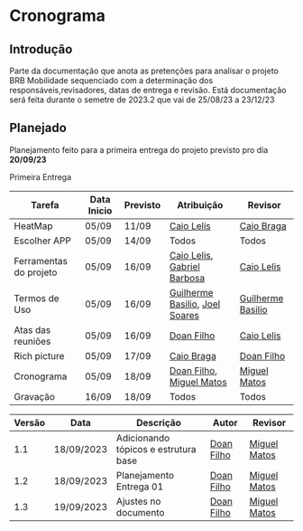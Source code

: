 # **Cronograma**

## **Introdução**
Parte da documentação que anota as pretenções para analisar o projeto BRB Mobilidade sequenciado com a determinação dos responsáveis,revisadores, datas de entrega e revisão. Está documentação será feita durante o semetre de 2023.2 que vai de 25/08/23 a 23/12/23


## **Planejado**

Planejamento feito para a primeira entrega do projeto previsto pro dia **20/09/23**

Primeira Entrega 

| Tarefa       | Data Inicio |   Previsto        | Atribuição |Revisor|
|--------------|-----------------|-------------------|-------|-----|
| HeatMap| 05/09     | 11/09             | [Caio Lelis](http://github.com/caio-lelis)   |[Caio Braga](http://github.com/caioalvesbraga)
| Escolher APP | 05/09     | 14/09             | Todos   |Todos|
| Ferramentas do projeto| 05/09     | 16/09          |[Caio Lelis](http://github.com/caio-lelis), [Gabriel Barbosa](https://github.com/gabrie1barbosa) |[Caio Lelis](http://github.com/caio-lelis)|
| Termos de Uso | 05/09    |  16/09    | [Guilherme Basilio](https://github.com/GuilhermeBES), [Joel Soares](https://github.com/JoelSRangel) |[Guilherme Basilio](https://github.com/GuilhermeBES) |
| Atas das reuniões | 05/09    | 16/09 |[Doan Filho](https://github.com/FilhoDoan)|[Caio Lelis](http://github.com/caio-lelis)|
| Rich picture | 05/09     | 17/09   |[Caio Braga](http://github.com/caioalvesbraga) | [Doan Filho](https://github.com/FilhoDoan)|
|Cronograma|05/09  |18/09  |[Doan Filho](https://github.com/FilhoDoan), [Miguel Matos](https://github.com/migueldefrias)    | [Miguel Matos](https://github.com/migueldefrias)   |
|Gravação|16/09  |18/09  | Todos |Todos|


| Versão | Data       | Descrição            | Autor | Revisor |
|--------|------------|----------------------|-----------------------------------|--------------------------------------|
| 1.1    | 18/09/2023 | Adicionando tópicos e estrutura base|  [Doan Filho](https://github.com/FilhoDoan) | [Miguel Matos](https://github.com/migueldefrias)  |
| 1.2    | 18/09/2023 | Planejamento Entrega 01|  [Doan Filho](https://github.com/FilhoDoan) | [Miguel Matos](https://github.com/migueldefrias)|
| 1.3    | 19/09/2023 | Ajustes no documento|  [Doan Filho](https://github.com/FilhoDoan) | [Miguel Matos](https://github.com/migueldefrias)|

